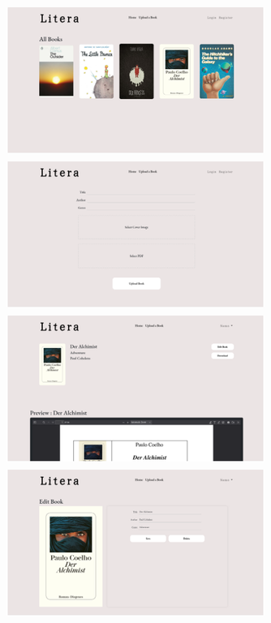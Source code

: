 ![Home](Litera-home.png)  

![Upload](Litera-upload.png)  

![Read](Litera-read.png)  

![Edit](Litera-edit.png)  
